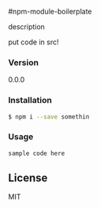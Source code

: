 #npm-module-boilerplate

description

put code in src!

### Version
0.0.0

### Installation
```sh
$ npm i --save somethin
```

### Usage

```js
sample code here

```    

License
----
MIT